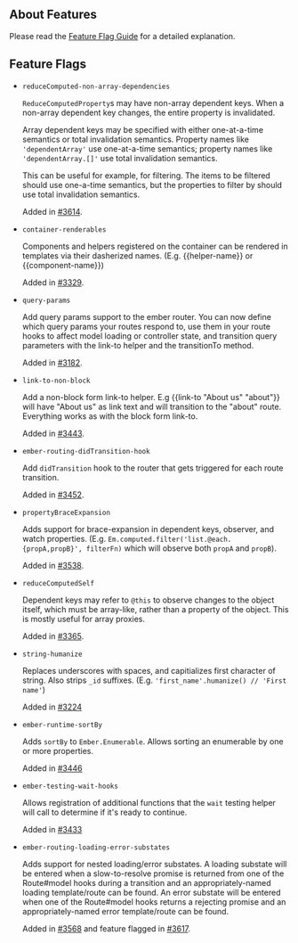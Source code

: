 ## About Features

Please read the [Feature Flag Guide](http://emberjs.com/guides/configuring-ember/feature-flags/)
for a detailed explanation.

## Feature Flags

* `reduceComputed-non-array-dependencies`

  `ReduceComputedProperty`s may have non-array dependent keys.  When a non-array
  dependent key changes, the entire property is invalidated.

  Array dependent keys may be specified with either one-at-a-time semantics or
  total invalidation semantics.  Property names like `'dependentArray'` use
  one-at-a-time semantics; property names like `'dependentArray.[]'` use total
  invalidation semantics.

  This can be useful for example, for filtering.  The items to be filtered
  should use one-a-time semantics, but the properties to filter by should use
  total invalidation semantics.

  Added in [#3614](https://github.com/emberjs/ember.js/pull/3614).

* `container-renderables`

  Components and helpers registered on the container can be rendered in templates
  via their dasherized names. (E.g. {{helper-name}} or {{component-name}})

  Added in [#3329](https://github.com/emberjs/ember.js/pull/3329).
* `query-params`

  Add query params support to the ember router. You can now define which query
  params your routes respond to, use them in your route hooks to affect model
  loading or controller state, and transition query parameters with the link-to
  helper and the transitionTo method.

  Added in [#3182](https://github.com/emberjs/ember.js/pull/3182).
* `link-to-non-block`

  Add a non-block form link-to helper. E.g {{link-to "About us" "about"}} will
  have "About us" as link text and will transition to the "about" route. Everything
  works as with the block form link-to.

  Added in [#3443](https://github.com/emberjs/ember.js/pull/3443).
* `ember-routing-didTransition-hook`

  Add `didTransition` hook to the router that gets triggered for each route transition.

  Added in [#3452](https://github.com/emberjs/ember.js/pull/3452).
* `propertyBraceExpansion`

  Adds support for brace-expansion in dependent keys, observer, and watch properties.
  (E.g. `Em.computed.filter('list.@each.{propA,propB}', filterFn)` which will observe both
  `propA` and `propB`).

  Added in [#3538](https://github.com/emberjs/ember.js/pull/3538).
* `reduceComputedSelf`

  Dependent keys may refer to `@this` to observe changes to the object itself,
  which must be array-like, rather than a property of the object.  This is
  mostly useful for array proxies.

  Added in [#3365](https://github.com/emberjs/ember.js/pull/3365).
* `string-humanize`

  Replaces underscores with spaces, and capitializes first character of string.
  Also strips `_id` suffixes. (E.g. `'first_name'.humanize() // 'First name'`)

  Added in [#3224](https://github.com/emberjs/ember.js/pull/3224)
* `ember-runtime-sortBy`

  Adds `sortBy` to `Ember.Enumerable`. Allows sorting an enumerable by one or more
  properties.

  Added in [#3446](https://github.com/emberjs/ember.js/pull/3446)
* `ember-testing-wait-hooks`

  Allows registration of additional functions that the `wait` testing helper
  will call to determine if it's ready to continue.

  Added in [#3433](https://github.com/emberjs/ember.js/pull/3433)
* `ember-routing-loading-error-substates`

  Adds support for nested loading/error substates. A loading substate will be entered when a
  slow-to-resolve promise is returned from one of the Route#model hooks during a transition
  and an appropriately-named loading template/route can be found.  An error substate will be
  entered when one of the Route#model hooks returns a rejecting promise and an appropriately-named
  error template/route can be found.

  Added in [#3568](https://github.com/emberjs/ember.js/pull/3568) and feature
  flagged in [#3617](https://github.com/emberjs/ember.js/pull/3617).
